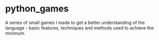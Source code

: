# python_games
A series of small games I made to get a better understanding of the language - basic features, techniques and methods used to achieve the minimum.
